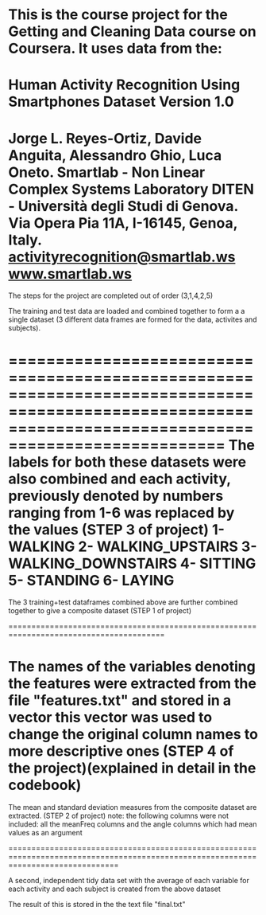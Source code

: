 ﻿This is the course project for the Getting and Cleaning Data course on Coursera.
It uses data from the:
==================================================================
Human Activity Recognition Using Smartphones Dataset
Version 1.0
==================================================================
Jorge L. Reyes-Ortiz, Davide Anguita, Alessandro Ghio, Luca Oneto.
Smartlab - Non Linear Complex Systems Laboratory
DITEN - Università degli Studi di Genova.
Via Opera Pia 11A, I-16145, Genoa, Italy.
activityrecognition@smartlab.ws
www.smartlab.ws
===================================================================================


The steps for the project are completed out of order (3,1,4,2,5)


The training and test data are loaded and combined together to form a a single dataset (3 different data frames are formed for the data, activites and subjects). 

=========================================================================================================================================================
The labels for both these datasets were also combined and each activity, previously denoted by numbers ranging from 1-6 was replaced by the values (STEP 3 of project)
1- WALKING
2- WALKING_UPSTAIRS
3- WALKING_DOWNSTAIRS
4- SITTING
5- STANDING
6- LAYING
============================================================================================
The 3 training+test dataframes combined above are further combined together to give a composite dataset  (STEP 1 of project)

========================================================================================

 The names of the variables denoting the features were extracted from the file "features.txt" and stored in a vector
 this vector was used to change the original column names to more descriptive ones (STEP 4 of the project)(explained in detail in the codebook)
==============================================================================================================================================
The mean and standard deviation measures from the composite dataset are extracted. (STEP 2 of project)
 note: the following columns were not included: all the meanFreq columns and the angle columns which had mean values as an argument
 
 ====================================================================================================================================

A second, independent tidy data set with the average of each variable for each activity and each subject is created from the above dataset 

The result of this is stored in the the text file "final.txt"
